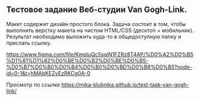 ## Тестовое задание Веб-студии Van Gogh-Link.

Макет содержит дизайн простого блока. Задача состоит в том, чтобы выполнить верстку макета на чистом HTML/CSS (десктоп + мобильник). Результат необходимо выложить куда-то в общедоступную папку и прислать ссылку.

https://www.figma.com/file/KmpluQc5sqjN1FZRz8T4AP/%D0%A2%D0%B5%D1%81%D1%82%D0%BE%D0%B2%D0%BE%D0%B5-%D0%B7%D0%B0%D0%B4%D0%B0%D0%BD%D0%B8%D0%B5?node-id=0-1&t=hMAbKEZyEzRKCg0A-0

Просмотр по ссылке https://mika-klubnika.github.io/test-task-van-gogh-link/ 
